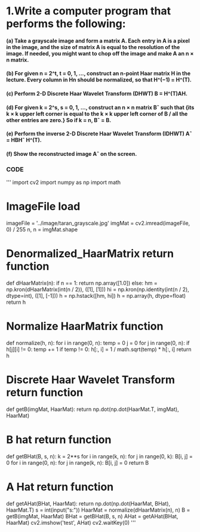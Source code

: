 # 1.Write a computer program that performs the following:
#### (a) Take a grayscale image and form a matrix A. Each entry in A is a pixel in the image, and the size of matrix A is equal to the resolution of the image. If needed, you might want to chop off the image and make A an n × n matrix.
#### (b) For given n = 2^t, t = 0, 1, ..., construct an n-point Haar matrix H in the lecture. Every column in Hn should be normalized, so that H^(−1) = H^(T).
#### (c) Perform 2-D Discrete Haar Wavelet Transform (DHWT) B = H^(T)AH.
#### (d) For given k = 2^s, s = 0, 1, ..., construct an n × n matrix Bˆ such that {its k × k upper left corner is equal to the k × k upper left corner of B / all the other entries are zero.} So if k = n, Bˆ = B.
#### (e) Perform the inverse 2-D Discrete Haar Wavelet Transform (IDHWT) Aˆ = HBHˆ H^(T).
#### (f) Show the reconstructed image Aˆ on the screen.

### CODE
'''
import cv2
import numpy as np
import math
# ImageFile load
imageFile = '../image/taran_grayscale.jpg'
imgMat = cv2.imread(imageFile, 0) / 255
n, n = imgMat.shape
# Denormalized_HaarMatrix return function
def dHaarMatrix(n):
 if n == 1:
 return np.array([1.0])
 else:
 hm = np.kron(dHaarMatrix(int(n / 2)), ([1], [1]))
 hi = np.kron(np.identity(int(n / 2), dtype=int), ([1], [-1]))
 h = np.hstack([hm, hi])
 h = np.array(h, dtype=float)
 return h
# Normalize HaarMatrix function
def normalize(h, n):
 for i in range(0, n):
 temp = 0
 j = 0
 for j in range(0, n):
 if h[j][i] != 0:
 temp += 1
 if temp != 0:
 h[:, i] = 1 / math.sqrt(temp) * h[:, i]
 return h
# Discrete Haar Wavelet Transform return function
def getB(imgMat, HaarMat):
 return np.dot(np.dot(HaarMat.T, imgMat), HaarMat)
# B hat return function
def getBHat(B, s, n):
 k = 2**s
 for i in range(k, n):
 for j in range(0, k):
 B[i, j] = 0
 for i in range(0, n):
 for j in range(k, n):
 B[i, j] = 0
 return B
# A Hat return function
def getAHat(BHat, HaarMat):
 return np.dot(np.dot(HaarMat, BHat), HaarMat.T)
s = int(input("s:"))
HaarMat = normalize(dHaarMatrix(n), n)
B = getB(imgMat, HaarMat)
BHat = getBHat(B, s, n)
AHat = getAHat(BHat, HaarMat)
cv2.imshow('test', AHat)
cv2.waitKey(0)
'''
